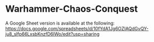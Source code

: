 # Warhammer-Chaos-Conquest
A Google Sheet version is available at the following:
https://docs.google.com/spreadsheets/d/10fYdA1Jg6OZIAQdGvQY-ju8_slfp66LxsbKnzfD6lWo/edit?usp=sharing

